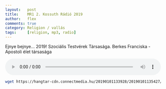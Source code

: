 ```yaml
---
layout:   post
title:    MR1 2. Kossuth Rádió 2019 
author:   flex
comments: true
category: Religion / vallás
tags:     [religion, mp3, radio]
---
```


Ejnye bejnye... 2019! Szociális Testvérek Társasága. Berkes Franciska - Apostoli élet társasága

<audio controls style="width: 100%;">
  <source src="mp3s/szocialis_testverek_tarsasaga_mr1.mp3" type="audio/mpeg">
Your browser does not support the audio element.
</audio>

```bash
wget https://hangtar-cdn.connectmedia.hu/20190101133928/20190101135427/mr1.mp3
```